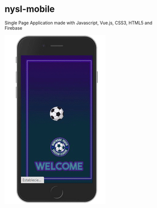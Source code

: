 # nysl-mobile
Single Page Application made with Javascript, Vue.js, CSS3, HTML5 and Firebase 

![nysl](https://github.com/aylromero/nysl-mb/blob/master/nysl-mb.gif)
